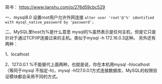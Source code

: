 简书： https://www.jianshu.com/p/276d59cbc529  

一、mysql8.0 设置root用户允许外网连接 
`alter user 'root'@'%' identified with mysql_native_password by 'password';`

二、MySQL里host为%是什么意思
mysql的%虽然表示是任何主机，但是它只是针对于通过TCP/IP连接过来的主机。类似于mysql -h 172.16.0.3这种。
另外还有两种：

1、localhost

2、127.0.0.1
%不能替代上面两种，也就是说，你在本机用mysql -hlocalhost（等同于mysql 不指定-h)，mysql -h127.0.0.1方式连接数据库，MySQL的权限验证模块都会采用不同的方式。

